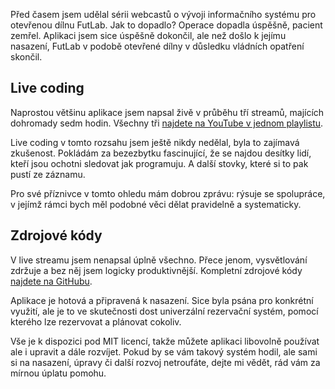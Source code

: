 <!-- dcterms:title = Jak to dopadlo s informačním systémem FutLabu? -->
<!-- dcterms:abstract = Před časem jsem udělal sérii webcastů o vývoji informačního systému pro otevřenou dílnu FutLab. Šlo o jednoduchou (ale ne triviální) aplikaci pro .NET 5. Jak to dopadlo? Operace dopadla úspěšně, pacient zemřel. Aplikaci jsem sice úspěšně dokončil, ale než došlo k jejímu nasazení, FutLab v podobě otevřené dílny v důsledku vládních opatření skončil. -->
<!-- dcterms:creator = Michal Altair Valášek -->
<!-- x4w:pictureUrl = /perex-pictures/20201115-futlabis-1.jpg -->
<!-- x4w:pictureWidth = 150 -->
<!-- x4w:pictureHeight = 150 -->
<!-- x4w:coverUrl = /cover-pictures/20201115-futlabis-1.jpg -->
<!-- x4w:category = IT -->
<!-- dcterms:dateAccepted = 2021-02-14 -->

Před časem jsem udělal sérii webcastů o vývoji informačního systému pro otevřenou dílnu FutLab. Jak to dopadlo? Operace dopadla úspěšně, pacient zemřel. Aplikaci jsem sice úspěšně dokončil, ale než došlo k jejímu nasazení, FutLab v podobě otevřené dílny v důsledku vládních opatření skončil.

## Live coding

Naprostou většinu aplikace jsem napsal živě v průběhu tří streamů, majících dohromady sedm hodin. Všechny tři [najdete na YouTube v jednom playlistu](https://www.youtube.com/playlist?list=PLoOpAe_g1x4IxYK9A8aT0To60DF6IHTFl).

Live coding v tomto rozsahu jsem ještě nikdy nedělal, byla to zajímavá zkušenost. Pokládám za bezezbytku fascinující, že se najdou desítky lidí, kteří jsou ochotni sledovat jak programuju. A další stovky, které si to pak pustí ze záznamu.

Pro své příznivce v tomto ohledu mám dobrou zprávu: rýsuje se spolupráce, v jejímž rámci bych měl podobné věci dělat pravidelně a systematicky.

## Zdrojové kódy

V live streamu jsem nenapsal úplně všechno. Přece jenom, vysvětlování zdržuje a bez něj jsem logicky produktivnější. Kompletní zdrojové kódy [najdete na GitHubu](https://github.com/ridercz/FutLabIS).

Aplikace je hotová a připravená k nasazení. Sice byla psána pro konkrétní využití, ale je to ve skutečnosti dost univerzální rezervační systém, pomocí kterého lze rezervovat a plánovat cokoliv.

Vše je k dispozici pod MIT licencí, takže můžete aplikaci libovolně používat ale i upravit a dále rozvíjet. Pokud by se vám takový systém hodil, ale sami si na nasazení, úpravy či další rozvoj netroufáte, dejte mi vědět, rád vám za mírnou úplatu pomohu.